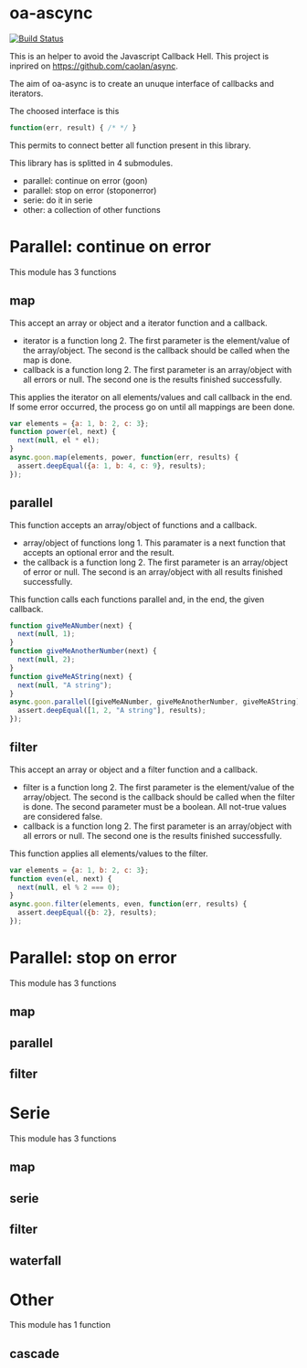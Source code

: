oa-ascync
=========


[![Build Status](https://travis-ci.org/allevo/oa-ascync.svg?branch=master)](https://travis-ci.org/allevo/oa-ascync)

This is an helper to avoid the Javascript Callback Hell.
This project is inprired on https://github.com/caolan/async.

The aim of oa-async is to create an unuque interface of callbacks and iterators.

The choosed interface is this
```javascript
function(err, result) { /* */ }
```
This permits to connect better all function present in this library.

This library has is splitted in 4 submodules.
- parallel: continue on error (goon)
- parallel: stop on error (stoponerror)
- serie: do it in serie
- other: a collection of other functions

# Parallel: continue on error
This module has 3 functions

## map
This accept an array or object and a iterator function and a callback.
- iterator is a function long 2. The first parameter is the element/value of the array/object. The second is the callback should be called when the map is done.
- callback is a function long 2. The first parameter is an array/object with all errors or null. The second one is the results finished successfully.

This applies the iterator on all elements/values and call callback in the end. If some error occurred, the process go on until all mappings are been done.

```javascript
var elements = {a: 1, b: 2, c: 3};
function power(el, next) {
  next(null, el * el);
}
async.goon.map(elements, power, function(err, results) {
  assert.deepEqual({a: 1, b: 4, c: 9}, results);
});
```

## parallel
This function accepts an array/object of functions and a callback.
- array/object of functions long 1. This paramater is a next function that accepts an optional error and the result.
- the callback is a function long 2. The first parameter is an array/object of error or null. The second is an array/object with all results finished successfully.

This function calls each functions parallel and, in the end, the given callback.

```javascript
function giveMeANumber(next) {
  next(null, 1);
}
function giveMeAnotherNumber(next) {
  next(null, 2);
}
function giveMeAString(next) {
  next(null, "A string");
}
async.goon.parallel([giveMeANumber, giveMeAnotherNumber, giveMeAString], function(err, results) {
  assert.deepEqual([1, 2, "A string"], results);
});
```

## filter
This accept an array or object and a filter function and a callback.
- filter is a function long 2. The first parameter is the element/value of the array/object. The second is the callback should be called when the filter is done. The second parameter must be a boolean. All not-true values are considered false.
- callback is a function long 2. The first parameter is an array/object with all errors or null. The second one is the results finished successfully.

This function applies all elements/values to the filter. 
```javascript
var elements = {a: 1, b: 2, c: 3};
function even(el, next) {
  next(null, el % 2 === 0);
}
async.goon.filter(elements, even, function(err, results) {
  assert.deepEqual({b: 2}, results);
});
```

# Parallel: stop on error
This module has 3 functions

## map

## parallel

## filter



# Serie
This module has 3 functions

## map

## serie

## filter

## waterfall


# Other
This module has 1 function

## cascade




